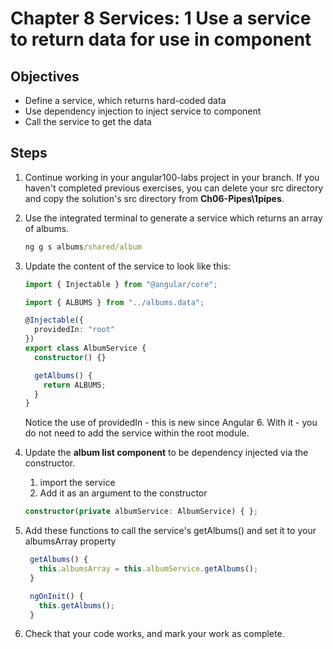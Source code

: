 # Chapter 8 Services: 1 Use a service to return data for use in component

## Objectives

- Define a service, which returns hard-coded data
- Use dependency injection to inject service to component
- Call the service to get the data

## Steps

1. Continue working in your angular100-labs project in your branch. If you haven't completed previous exercises, you can delete your src directory and copy the solution's src directory from **Ch06-Pipes\1pipes**.

2. Use the integrated terminal to generate a service which returns an array of albums.

   ```bat
   ng g s albums/shared/album
   ```

3. Update the content of the service to look like this:

   ```typescript
   import { Injectable } from "@angular/core";

   import { ALBUMS } from "../albums.data";

   @Injectable({
     providedIn: "root"
   })
   export class AlbumService {
     constructor() {}

     getAlbums() {
       return ALBUMS;
     }
   }
   ```

   Notice the use of providedIn - this is new since Angular 6. With it - you do not need to add the service within the root module.

4. Update the **album list component** to be dependency injected via the constructor.

   1. import the service
   2. Add it as an argument to the constructor

   ```typescript
   constructor(private albumService: AlbumService) { };
   ```

5. Add these functions to call the service's getAlbums() and set it to your albumsArray property

   ```typescript
    getAlbums() {
      this.albumsArray = this.albumService.getAlbums();
    }

    ngOnInit() {
      this.getAlbums();
    }
   ```

6. Check that your code works, and mark your work as complete.
